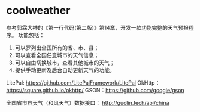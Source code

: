 ﻿# coolweather
参考郭霖大神的《第一行代码(第二版)》第14章，开发一款功能完整的天气预报程序。
功能包括：
1. 可以罗列出全国所有的省、市、县；
2. 可以查看全国任意城市的天气信息；
3. 可以自由切换城市，查看其他城市的天气；
4. 提供手动更新及后台自动更新天气的功能。

LitePal: https://github.com/LitePalFramework/LitePal
OkHttp：https://square.github.io/okhttp/
GSON：https://github.com/google/gson

全国省市县天气（和风天气）数据接口： http://guolin.tech/api/china